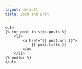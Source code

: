 ```yaml
---
layout: default
title: Josh and Erin
---
```


<div id="posts">

    <ul>
    {% for post in site.posts %}
        <li>
            <a href="{{ post.url }}">
                {{ post.title }}
            </a>
        </li>
    {% endfor %}
    </ul>

</div>
